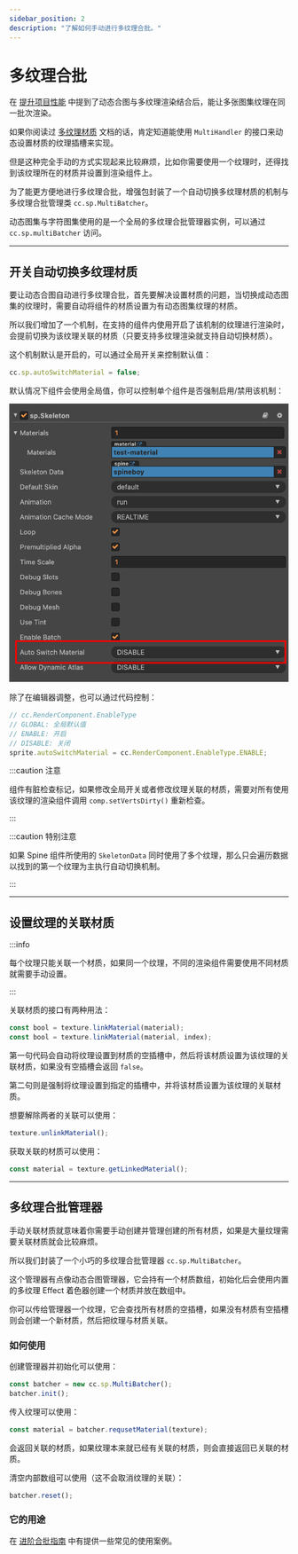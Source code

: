 ```yaml
---
sidebar_position: 2
description: "了解如何手动进行多纹理合批。"
---
```


# 多纹理合批

在 [提升项目性能](../../best-practices/batcher-guide.md) 中提到了动态合图与多纹理渲染结合后，能让多张图集纹理在同一批次渲染。

如果你阅读过 [多纹理材质](./multi-material.md) 文档的话，肯定知道能使用 `MultiHandler` 的接口来动态设置材质的纹理插槽来实现。

但是这种完全手动的方式实现起来比较麻烦，比如你需要使用一个纹理时，还得找到该纹理所在的材质并设置到渲染组件上。

为了能更方便地进行多纹理合批，增强包封装了一个自动切换多纹理材质的机制与多纹理合批管理类 `cc.sp.MultiBatcher`。

动态图集与字符图集使用的是一个全局的多纹理合批管理器实例，可以通过 `cc.sp.multiBatcher` 访问。

---
## 开关自动切换多纹理材质

要让动态合图自动进行多纹理合批，首先要解决设置材质的问题，当切换成动态图集的纹理时，需要自动将组件的材质设置为有动态图集纹理的材质。

所以我们增加了一个机制，在支持的组件内使用开启了该机制的纹理进行渲染时，会提前切换为该纹理关联的材质（只要支持多纹理渲染就支持自动切换材质）。

这个机制默认是开启的，可以通过全局开关来控制默认值：

```js
cc.sp.autoSwitchMaterial = false;
```

默认情况下组件会使用全局值，你可以控制单个组件是否强制启用/禁用该机制：

![autoswitchsettings](./assets/autoswitch-settings.png)

除了在编辑器调整，也可以通过代码控制：

```js
// cc.RenderComponent.EnableType
// GLOBAL: 全局默认值
// ENABLE: 开启
// DISABLE: 关闭
sprite.autoSwitchMaterial = cc.RenderComponent.EnableType.ENABLE;
```

:::caution 注意

组件有脏检查标记，如果修改全局开关或者修改纹理关联的材质，需要对所有使用该纹理的渲染组件调用 `comp.setVertsDirty()` 重新检查。

:::

:::caution 特别注意

如果 Spine 组件所使用的 `SkeletonData` 同时使用了多个纹理，那么只会遍历数据以找到的第一个纹理为主执行自动切换机制。

:::

---
## 设置纹理的关联材质

:::info

每个纹理只能关联一个材质，如果同一个纹理，不同的渲染组件需要使用不同材质就需要手动设置。

:::

关联材质的接口有两种用法：

```js
const bool = texture.linkMaterial(material);
const bool = texture.linkMaterial(material, index);
```

第一句代码会自动将纹理设置到材质的空插槽中，然后将该材质设置为该纹理的关联材质，如果没有空插槽会返回 `false`。

第二句则是强制将纹理设置到指定的插槽中，并将该材质设置为该纹理的关联材质。

想要解除两者的关联可以使用：

```js
texture.unlinkMaterial();
```

获取关联的材质可以使用：

```js
const material = texture.getLinkedMaterial();
```

---
## 多纹理合批管理器

手动关联材质就意味着你需要手动创建并管理创建的所有材质，如果是大量纹理需要关联材质就会比较麻烦。

所以我们封装了一个小巧的多纹理合批管理器 `cc.sp.MultiBatcher`。

这个管理器有点像动态合图管理器，它会持有一个材质数组，初始化后会使用内置的多纹理 Effect 着色器创建一个材质并放在数组中。

你可以传给管理器一个纹理，它会查找所有材质的空插槽，如果没有材质有空插槽则会创建一个新材质，然后把纹理与材质关联。

### 如何使用

创建管理器并初始化可以使用：

```js
const batcher = new cc.sp.MultiBatcher();
batcher.init();
```

传入纹理可以使用：

```js
const material = batcher.requsetMaterial(texture);
```

会返回关联的材质，如果纹理本来就已经有关联的材质，则会直接返回已关联的材质。

清空内部数组可以使用（这不会取消纹理的关联）：

```js
batcher.reset();
```

### 它的用途

在 [进阶合批指南](../../best-practices/advance-batcher-guide.md) 中有提供一些常见的使用案例。
